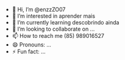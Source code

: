 - 👋 Hi, I’m @enzzZO07
- 👀 I’m interested in aprender mais
- 🌱 I’m currently learning descobrindo ainda
- 💞️ I’m looking to collaborate on ...
- 📫 How to reach me (85) 989016527
- 😄 Pronouns: ...
- ⚡ Fun fact: ...

<!---
enzzZO07/enzzZO07 is a ✨ special ✨ repository because its `README.md` (this file) appears on your GitHub profile.
You can click the Preview link to take a look at your changes.
--->
